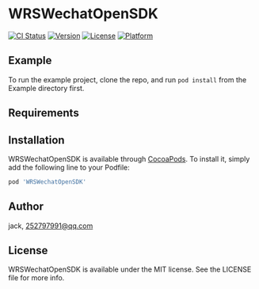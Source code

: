 # WRSWechatOpenSDK

[![CI Status](https://img.shields.io/travis/jack/WRSWechatOpenSDK.svg?style=flat)](https://travis-ci.org/jack/WRSWechatOpenSDK)
[![Version](https://img.shields.io/cocoapods/v/WRSWechatOpenSDK.svg?style=flat)](https://cocoapods.org/pods/WRSWechatOpenSDK)
[![License](https://img.shields.io/cocoapods/l/WRSWechatOpenSDK.svg?style=flat)](https://cocoapods.org/pods/WRSWechatOpenSDK)
[![Platform](https://img.shields.io/cocoapods/p/WRSWechatOpenSDK.svg?style=flat)](https://cocoapods.org/pods/WRSWechatOpenSDK)

## Example

To run the example project, clone the repo, and run `pod install` from the Example directory first.

## Requirements

## Installation

WRSWechatOpenSDK is available through [CocoaPods](https://cocoapods.org). To install
it, simply add the following line to your Podfile:

```ruby
pod 'WRSWechatOpenSDK'
```

## Author

jack, 252797991@qq.com

## License

WRSWechatOpenSDK is available under the MIT license. See the LICENSE file for more info.

